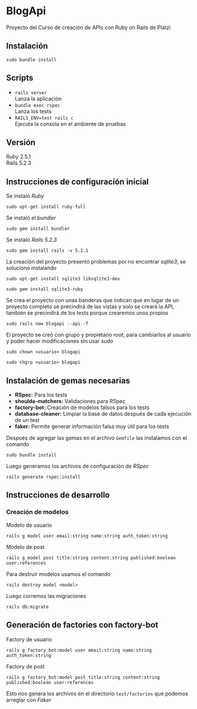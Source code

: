 # BlogApi

Proyecto del Curso de creación de APIs con Ruby on Rails de Platzi

## Instalación

```shell
sudo bundle install
```

## Scripts

- `rails server`  
Lanza la aplicación
- `bundle exec rspec`  
Lanza los tests
- `RAILS_ENV=test rails c`  
Ejecuta la consola en el ambiente de pruebas

## Versión

Ruby 2.5.1  
Rails 5.2.3

## Instrucciones de configuración inicial

Se instaló _Ruby_

```shell
sudo apt-get install ruby-full
```

Se instaló el _bundler_

```shell
sudo gem install bundler
```

Se instaló _Rails 5.2.3_

```shell
sudo gem install rails -v 5.2.1
```

La creación del proyecto presentó problemas por no encontrar _sqlite3_, se solucionó instalando

```shell
sudo apt-get install sqlite3 libsqlite3-dev
```

```shell
sudo gem install sqlite3-ruby
```

Se crea el proyecto con unas banderas que indican que en lugar de un proyecto completo se precindirá de las vistas y solo se creará la API, también se precindirá de los tests porque crearemos unos propios

```shell
sudo rails new blogapi --api -T
```

El proyecto se creó con grupo y propietario _root_, para cambiarlos al usuario y poder hacer modificaciones sin usar _sudo_

```shell
sudo chown <usuario> blogapi
```

```shell
sudo chgrp <usuario> blogapi
```

## Instalación de gemas necesarias

- **RSpec:** Para los tests
- **shoulda-matchers:** Validaciones para RSpec
- **factory-bot:** Creación de modelos falsos para los tests
- **database-cleaner:** Limpiar la base de datos después de cada ejecución de un test
- **faker:** Permite generar información falsa muy útil para los tests

Después de agregar las gemas en el archivo `Gemfile` las instalamos con el comando

```shell
sudo bundle install
```

Luego generamos los archivos de configuración de _RSpec_

```shell
rails generate rspec:install
```

## Instrucciones de desarrollo

### Creación de modelos

Modelo de usuario

```shell
rails g model user email:string name:string auth_token:string
```

Modelo de post

```shell
rails g model post title:string content:string published:boolean user:references
```

Para destruir modelos usamos el comando

```shell
rails destroy model <model>
```

Luego corremos las migraciones

```shell
rails db:migrate
```

## Generación de factories con factory-bot

Factory de usuario

```shell
rails g factory_bot:model user email:string name:string auth_token:string
```

Factory de post

```shell
rails g factory_bot:model post title:string content:string published:boolean user:references
```

Esto nos genera los archivos en el directorio `test/factories` que podemos arreglar con _Faker_
